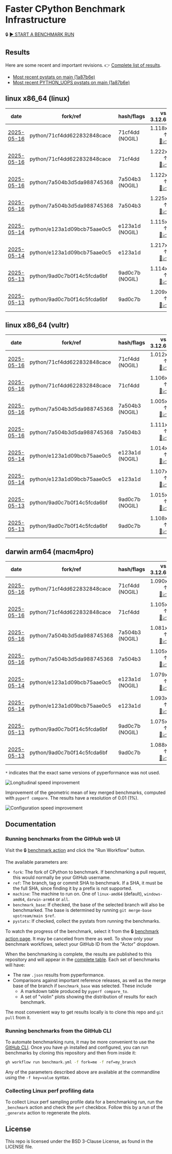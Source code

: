 # Faster CPython Benchmark Infrastructure

🔒 [▶️ START A BENCHMARK RUN](../../actions/workflows/benchmark.yml)

## Results

Here are some recent and important revisions. 👉 [Complete list of results](RESULTS.md).

<!-- START table -->
- [Most recent  pystats on main (1a87b6e)](results/bm-20250510-3.15.0a0-1a87b6e/bm-20250510-linux-x86_64-python-1a87b6e9ae6da255f304-3.15.0a0-1a87b6e-pystats.md)
- [Most recent PYTHON_UOPS pystats on main (1a87b6e)](results/bm-20250510-3.15.0a0-1a87b6e-PYTHON_UOPS/bm-20250510-linux-x86_64-python-1a87b6e9ae6da255f304-3.15.0a0-1a87b6e-pystats.md)

## linux x86_64 (linux)
| date | fork/ref | hash/flags | vs. 3.12.6: | vs. 3.13.0rc2: | vs. base: |
| --- | --- | --- | ---: | ---: | ---: |
| [2025-05-16](results/bm-20250516-3.15.0a0-71cf4dd-NOGIL) | python/71cf4dd622832848cace | 71cf4dd (NOGIL) | 1.118x ↑<br>[📄](results/bm-20250516-3.15.0a0-71cf4dd-NOGIL/bm-20250516-linux-x86_64-python-71cf4dd622832848cace-3.15.0a0-71cf4dd-vs-3.12.6.md)[📈](results/bm-20250516-3.15.0a0-71cf4dd-NOGIL/bm-20250516-linux-x86_64-python-71cf4dd622832848cace-3.15.0a0-71cf4dd-vs-3.12.6.svg) | 1.079x ↑<br>[📄](results/bm-20250516-3.15.0a0-71cf4dd-NOGIL/bm-20250516-linux-x86_64-python-71cf4dd622832848cace-3.15.0a0-71cf4dd-vs-3.13.0rc2.md)[📈](results/bm-20250516-3.15.0a0-71cf4dd-NOGIL/bm-20250516-linux-x86_64-python-71cf4dd622832848cace-3.15.0a0-71cf4dd-vs-3.13.0rc2.svg) | 1.090x ↓<br>[📄](results/bm-20250516-3.15.0a0-71cf4dd-NOGIL/bm-20250516-linux-x86_64-python-71cf4dd622832848cace-3.15.0a0-71cf4dd-vs-base.md)[📈](results/bm-20250516-3.15.0a0-71cf4dd-NOGIL/bm-20250516-linux-x86_64-python-71cf4dd622832848cace-3.15.0a0-71cf4dd-vs-base.svg)[🧠](results/bm-20250516-3.15.0a0-71cf4dd-NOGIL/bm-20250516-linux-x86_64-python-71cf4dd622832848cace-3.15.0a0-71cf4dd-vs-base-mem.svg) |
| [2025-05-16](results/bm-20250516-3.15.0a0-71cf4dd) | python/71cf4dd622832848cace | 71cf4dd | 1.222x ↑<br>[📄](results/bm-20250516-3.15.0a0-71cf4dd/bm-20250516-linux-x86_64-python-71cf4dd622832848cace-3.15.0a0-71cf4dd-vs-3.12.6.md)[📈](results/bm-20250516-3.15.0a0-71cf4dd/bm-20250516-linux-x86_64-python-71cf4dd622832848cace-3.15.0a0-71cf4dd-vs-3.12.6.svg) | 1.176x ↑<br>[📄](results/bm-20250516-3.15.0a0-71cf4dd/bm-20250516-linux-x86_64-python-71cf4dd622832848cace-3.15.0a0-71cf4dd-vs-3.13.0rc2.md)[📈](results/bm-20250516-3.15.0a0-71cf4dd/bm-20250516-linux-x86_64-python-71cf4dd622832848cace-3.15.0a0-71cf4dd-vs-3.13.0rc2.svg) |  |
| [2025-05-16](results/bm-20250516-3.15.0a0-7a504b3-NOGIL) | python/7a504b3d5da988745368 | 7a504b3 (NOGIL) | 1.122x ↑<br>[📄](results/bm-20250516-3.15.0a0-7a504b3-NOGIL/bm-20250516-linux-x86_64-python-7a504b3d5da988745368-3.15.0a0-7a504b3-vs-3.12.6.md)[📈](results/bm-20250516-3.15.0a0-7a504b3-NOGIL/bm-20250516-linux-x86_64-python-7a504b3d5da988745368-3.15.0a0-7a504b3-vs-3.12.6.svg) | 1.082x ↑<br>[📄](results/bm-20250516-3.15.0a0-7a504b3-NOGIL/bm-20250516-linux-x86_64-python-7a504b3d5da988745368-3.15.0a0-7a504b3-vs-3.13.0rc2.md)[📈](results/bm-20250516-3.15.0a0-7a504b3-NOGIL/bm-20250516-linux-x86_64-python-7a504b3d5da988745368-3.15.0a0-7a504b3-vs-3.13.0rc2.svg) | 1.091x ↓<br>[📄](results/bm-20250516-3.15.0a0-7a504b3-NOGIL/bm-20250516-linux-x86_64-python-7a504b3d5da988745368-3.15.0a0-7a504b3-vs-base.md)[📈](results/bm-20250516-3.15.0a0-7a504b3-NOGIL/bm-20250516-linux-x86_64-python-7a504b3d5da988745368-3.15.0a0-7a504b3-vs-base.svg)[🧠](results/bm-20250516-3.15.0a0-7a504b3-NOGIL/bm-20250516-linux-x86_64-python-7a504b3d5da988745368-3.15.0a0-7a504b3-vs-base-mem.svg) |
| [2025-05-16](results/bm-20250516-3.15.0a0-7a504b3) | python/7a504b3d5da988745368 | 7a504b3 | 1.225x ↑<br>[📄](results/bm-20250516-3.15.0a0-7a504b3/bm-20250516-linux-x86_64-python-7a504b3d5da988745368-3.15.0a0-7a504b3-vs-3.12.6.md)[📈](results/bm-20250516-3.15.0a0-7a504b3/bm-20250516-linux-x86_64-python-7a504b3d5da988745368-3.15.0a0-7a504b3-vs-3.12.6.svg) | 1.179x ↑<br>[📄](results/bm-20250516-3.15.0a0-7a504b3/bm-20250516-linux-x86_64-python-7a504b3d5da988745368-3.15.0a0-7a504b3-vs-3.13.0rc2.md)[📈](results/bm-20250516-3.15.0a0-7a504b3/bm-20250516-linux-x86_64-python-7a504b3d5da988745368-3.15.0a0-7a504b3-vs-3.13.0rc2.svg) |  |
| [2025-05-14](results/bm-20250514-3.15.0a0-e123a1d-NOGIL) | python/e123a1d09bcb75aae0c5 | e123a1d (NOGIL) | 1.115x ↑<br>[📄](results/bm-20250514-3.15.0a0-e123a1d-NOGIL/bm-20250514-linux-x86_64-python-e123a1d09bcb75aae0c5-3.15.0a0-e123a1d-vs-3.12.6.md)[📈](results/bm-20250514-3.15.0a0-e123a1d-NOGIL/bm-20250514-linux-x86_64-python-e123a1d09bcb75aae0c5-3.15.0a0-e123a1d-vs-3.12.6.svg) | 1.075x ↑<br>[📄](results/bm-20250514-3.15.0a0-e123a1d-NOGIL/bm-20250514-linux-x86_64-python-e123a1d09bcb75aae0c5-3.15.0a0-e123a1d-vs-3.13.0rc2.md)[📈](results/bm-20250514-3.15.0a0-e123a1d-NOGIL/bm-20250514-linux-x86_64-python-e123a1d09bcb75aae0c5-3.15.0a0-e123a1d-vs-3.13.0rc2.svg) | 1.092x ↓<br>[📄](results/bm-20250514-3.15.0a0-e123a1d-NOGIL/bm-20250514-linux-x86_64-python-e123a1d09bcb75aae0c5-3.15.0a0-e123a1d-vs-base.md)[📈](results/bm-20250514-3.15.0a0-e123a1d-NOGIL/bm-20250514-linux-x86_64-python-e123a1d09bcb75aae0c5-3.15.0a0-e123a1d-vs-base.svg)[🧠](results/bm-20250514-3.15.0a0-e123a1d-NOGIL/bm-20250514-linux-x86_64-python-e123a1d09bcb75aae0c5-3.15.0a0-e123a1d-vs-base-mem.svg) |
| [2025-05-14](results/bm-20250514-3.15.0a0-e123a1d) | python/e123a1d09bcb75aae0c5 | e123a1d | 1.217x ↑<br>[📄](results/bm-20250514-3.15.0a0-e123a1d/bm-20250514-linux-x86_64-python-e123a1d09bcb75aae0c5-3.15.0a0-e123a1d-vs-3.12.6.md)[📈](results/bm-20250514-3.15.0a0-e123a1d/bm-20250514-linux-x86_64-python-e123a1d09bcb75aae0c5-3.15.0a0-e123a1d-vs-3.12.6.svg) | 1.171x ↑<br>[📄](results/bm-20250514-3.15.0a0-e123a1d/bm-20250514-linux-x86_64-python-e123a1d09bcb75aae0c5-3.15.0a0-e123a1d-vs-3.13.0rc2.md)[📈](results/bm-20250514-3.15.0a0-e123a1d/bm-20250514-linux-x86_64-python-e123a1d09bcb75aae0c5-3.15.0a0-e123a1d-vs-3.13.0rc2.svg) |  |
| [2025-05-13](results/bm-20250513-3.15.0a0-9ad0c7b-NOGIL) | python/9ad0c7b0f14c5fcda6bf | 9ad0c7b (NOGIL) | 1.114x ↑<br>[📄](results/bm-20250513-3.15.0a0-9ad0c7b-NOGIL/bm-20250513-linux-x86_64-python-9ad0c7b0f14c5fcda6bf-3.15.0a0-9ad0c7b-vs-3.12.6.md)[📈](results/bm-20250513-3.15.0a0-9ad0c7b-NOGIL/bm-20250513-linux-x86_64-python-9ad0c7b0f14c5fcda6bf-3.15.0a0-9ad0c7b-vs-3.12.6.svg) | 1.073x ↑<br>[📄](results/bm-20250513-3.15.0a0-9ad0c7b-NOGIL/bm-20250513-linux-x86_64-python-9ad0c7b0f14c5fcda6bf-3.15.0a0-9ad0c7b-vs-3.13.0rc2.md)[📈](results/bm-20250513-3.15.0a0-9ad0c7b-NOGIL/bm-20250513-linux-x86_64-python-9ad0c7b0f14c5fcda6bf-3.15.0a0-9ad0c7b-vs-3.13.0rc2.svg) | 1.086x ↓<br>[📄](results/bm-20250513-3.15.0a0-9ad0c7b-NOGIL/bm-20250513-linux-x86_64-python-9ad0c7b0f14c5fcda6bf-3.15.0a0-9ad0c7b-vs-base.md)[📈](results/bm-20250513-3.15.0a0-9ad0c7b-NOGIL/bm-20250513-linux-x86_64-python-9ad0c7b0f14c5fcda6bf-3.15.0a0-9ad0c7b-vs-base.svg)[🧠](results/bm-20250513-3.15.0a0-9ad0c7b-NOGIL/bm-20250513-linux-x86_64-python-9ad0c7b0f14c5fcda6bf-3.15.0a0-9ad0c7b-vs-base-mem.svg) |
| [2025-05-13](results/bm-20250513-3.15.0a0-9ad0c7b) | python/9ad0c7b0f14c5fcda6bf | 9ad0c7b | 1.209x ↑<br>[📄](results/bm-20250513-3.15.0a0-9ad0c7b/bm-20250513-linux-x86_64-python-9ad0c7b0f14c5fcda6bf-3.15.0a0-9ad0c7b-vs-3.12.6.md)[📈](results/bm-20250513-3.15.0a0-9ad0c7b/bm-20250513-linux-x86_64-python-9ad0c7b0f14c5fcda6bf-3.15.0a0-9ad0c7b-vs-3.12.6.svg) | 1.163x ↑<br>[📄](results/bm-20250513-3.15.0a0-9ad0c7b/bm-20250513-linux-x86_64-python-9ad0c7b0f14c5fcda6bf-3.15.0a0-9ad0c7b-vs-3.13.0rc2.md)[📈](results/bm-20250513-3.15.0a0-9ad0c7b/bm-20250513-linux-x86_64-python-9ad0c7b0f14c5fcda6bf-3.15.0a0-9ad0c7b-vs-3.13.0rc2.svg) |  |

## linux x86_64 (vultr)
| date | fork/ref | hash/flags | vs. 3.12.6: | vs. 3.13.0rc2: | vs. base: |
| --- | --- | --- | ---: | ---: | ---: |
| [2025-05-16](results/bm-20250516-3.15.0a0-71cf4dd-NOGIL) | python/71cf4dd622832848cace | 71cf4dd (NOGIL) | 1.012x ↑<br>[📄](results/bm-20250516-3.15.0a0-71cf4dd-NOGIL/bm-20250516-vultr-x86_64-python-71cf4dd622832848cace-3.15.0a0-71cf4dd-vs-3.12.6.md)[📈](results/bm-20250516-3.15.0a0-71cf4dd-NOGIL/bm-20250516-vultr-x86_64-python-71cf4dd622832848cace-3.15.0a0-71cf4dd-vs-3.12.6.svg) | 1.023x ↓<br>[📄](results/bm-20250516-3.15.0a0-71cf4dd-NOGIL/bm-20250516-vultr-x86_64-python-71cf4dd622832848cace-3.15.0a0-71cf4dd-vs-3.13.0rc2.md)[📈](results/bm-20250516-3.15.0a0-71cf4dd-NOGIL/bm-20250516-vultr-x86_64-python-71cf4dd622832848cace-3.15.0a0-71cf4dd-vs-3.13.0rc2.svg) | 1.091x ↓<br>[📄](results/bm-20250516-3.15.0a0-71cf4dd-NOGIL/bm-20250516-vultr-x86_64-python-71cf4dd622832848cace-3.15.0a0-71cf4dd-vs-base.md)[📈](results/bm-20250516-3.15.0a0-71cf4dd-NOGIL/bm-20250516-vultr-x86_64-python-71cf4dd622832848cace-3.15.0a0-71cf4dd-vs-base.svg)[🧠](results/bm-20250516-3.15.0a0-71cf4dd-NOGIL/bm-20250516-vultr-x86_64-python-71cf4dd622832848cace-3.15.0a0-71cf4dd-vs-base-mem.svg) |
| [2025-05-16](results/bm-20250516-3.15.0a0-71cf4dd) | python/71cf4dd622832848cace | 71cf4dd | 1.106x ↑<br>[📄](results/bm-20250516-3.15.0a0-71cf4dd/bm-20250516-vultr-x86_64-python-71cf4dd622832848cace-3.15.0a0-71cf4dd-vs-3.12.6.md)[📈](results/bm-20250516-3.15.0a0-71cf4dd/bm-20250516-vultr-x86_64-python-71cf4dd622832848cace-3.15.0a0-71cf4dd-vs-3.12.6.svg) | 1.068x ↑<br>[📄](results/bm-20250516-3.15.0a0-71cf4dd/bm-20250516-vultr-x86_64-python-71cf4dd622832848cace-3.15.0a0-71cf4dd-vs-3.13.0rc2.md)[📈](results/bm-20250516-3.15.0a0-71cf4dd/bm-20250516-vultr-x86_64-python-71cf4dd622832848cace-3.15.0a0-71cf4dd-vs-3.13.0rc2.svg) |  |
| [2025-05-16](results/bm-20250516-3.15.0a0-7a504b3-NOGIL) | python/7a504b3d5da988745368 | 7a504b3 (NOGIL) | 1.005x ↑<br>[📄](results/bm-20250516-3.15.0a0-7a504b3-NOGIL/bm-20250516-vultr-x86_64-python-7a504b3d5da988745368-3.15.0a0-7a504b3-vs-3.12.6.md)[📈](results/bm-20250516-3.15.0a0-7a504b3-NOGIL/bm-20250516-vultr-x86_64-python-7a504b3d5da988745368-3.15.0a0-7a504b3-vs-3.12.6.svg) | 1.029x ↓<br>[📄](results/bm-20250516-3.15.0a0-7a504b3-NOGIL/bm-20250516-vultr-x86_64-python-7a504b3d5da988745368-3.15.0a0-7a504b3-vs-3.13.0rc2.md)[📈](results/bm-20250516-3.15.0a0-7a504b3-NOGIL/bm-20250516-vultr-x86_64-python-7a504b3d5da988745368-3.15.0a0-7a504b3-vs-3.13.0rc2.svg) | 1.100x ↓<br>[📄](results/bm-20250516-3.15.0a0-7a504b3-NOGIL/bm-20250516-vultr-x86_64-python-7a504b3d5da988745368-3.15.0a0-7a504b3-vs-base.md)[📈](results/bm-20250516-3.15.0a0-7a504b3-NOGIL/bm-20250516-vultr-x86_64-python-7a504b3d5da988745368-3.15.0a0-7a504b3-vs-base.svg)[🧠](results/bm-20250516-3.15.0a0-7a504b3-NOGIL/bm-20250516-vultr-x86_64-python-7a504b3d5da988745368-3.15.0a0-7a504b3-vs-base-mem.svg) |
| [2025-05-16](results/bm-20250516-3.15.0a0-7a504b3) | python/7a504b3d5da988745368 | 7a504b3 | 1.111x ↑<br>[📄](results/bm-20250516-3.15.0a0-7a504b3/bm-20250516-vultr-x86_64-python-7a504b3d5da988745368-3.15.0a0-7a504b3-vs-3.12.6.md)[📈](results/bm-20250516-3.15.0a0-7a504b3/bm-20250516-vultr-x86_64-python-7a504b3d5da988745368-3.15.0a0-7a504b3-vs-3.12.6.svg) | 1.072x ↑<br>[📄](results/bm-20250516-3.15.0a0-7a504b3/bm-20250516-vultr-x86_64-python-7a504b3d5da988745368-3.15.0a0-7a504b3-vs-3.13.0rc2.md)[📈](results/bm-20250516-3.15.0a0-7a504b3/bm-20250516-vultr-x86_64-python-7a504b3d5da988745368-3.15.0a0-7a504b3-vs-3.13.0rc2.svg) |  |
| [2025-05-14](results/bm-20250514-3.15.0a0-e123a1d-NOGIL) | python/e123a1d09bcb75aae0c5 | e123a1d (NOGIL) | 1.014x ↑<br>[📄](results/bm-20250514-3.15.0a0-e123a1d-NOGIL/bm-20250514-vultr-x86_64-python-e123a1d09bcb75aae0c5-3.15.0a0-e123a1d-vs-3.12.6.md)[📈](results/bm-20250514-3.15.0a0-e123a1d-NOGIL/bm-20250514-vultr-x86_64-python-e123a1d09bcb75aae0c5-3.15.0a0-e123a1d-vs-3.12.6.svg) | 1.021x ↓<br>[📄](results/bm-20250514-3.15.0a0-e123a1d-NOGIL/bm-20250514-vultr-x86_64-python-e123a1d09bcb75aae0c5-3.15.0a0-e123a1d-vs-3.13.0rc2.md)[📈](results/bm-20250514-3.15.0a0-e123a1d-NOGIL/bm-20250514-vultr-x86_64-python-e123a1d09bcb75aae0c5-3.15.0a0-e123a1d-vs-3.13.0rc2.svg) | 1.090x ↓<br>[📄](results/bm-20250514-3.15.0a0-e123a1d-NOGIL/bm-20250514-vultr-x86_64-python-e123a1d09bcb75aae0c5-3.15.0a0-e123a1d-vs-base.md)[📈](results/bm-20250514-3.15.0a0-e123a1d-NOGIL/bm-20250514-vultr-x86_64-python-e123a1d09bcb75aae0c5-3.15.0a0-e123a1d-vs-base.svg)[🧠](results/bm-20250514-3.15.0a0-e123a1d-NOGIL/bm-20250514-vultr-x86_64-python-e123a1d09bcb75aae0c5-3.15.0a0-e123a1d-vs-base-mem.svg) |
| [2025-05-14](results/bm-20250514-3.15.0a0-e123a1d) | python/e123a1d09bcb75aae0c5 | e123a1d | 1.107x ↑<br>[📄](results/bm-20250514-3.15.0a0-e123a1d/bm-20250514-vultr-x86_64-python-e123a1d09bcb75aae0c5-3.15.0a0-e123a1d-vs-3.12.6.md)[📈](results/bm-20250514-3.15.0a0-e123a1d/bm-20250514-vultr-x86_64-python-e123a1d09bcb75aae0c5-3.15.0a0-e123a1d-vs-3.12.6.svg) | 1.069x ↑<br>[📄](results/bm-20250514-3.15.0a0-e123a1d/bm-20250514-vultr-x86_64-python-e123a1d09bcb75aae0c5-3.15.0a0-e123a1d-vs-3.13.0rc2.md)[📈](results/bm-20250514-3.15.0a0-e123a1d/bm-20250514-vultr-x86_64-python-e123a1d09bcb75aae0c5-3.15.0a0-e123a1d-vs-3.13.0rc2.svg) |  |
| [2025-05-13](results/bm-20250513-3.15.0a0-9ad0c7b-NOGIL) | python/9ad0c7b0f14c5fcda6bf | 9ad0c7b (NOGIL) | 1.015x ↑<br>[📄](results/bm-20250513-3.15.0a0-9ad0c7b-NOGIL/bm-20250513-vultr-x86_64-python-9ad0c7b0f14c5fcda6bf-3.15.0a0-9ad0c7b-vs-3.12.6.md)[📈](results/bm-20250513-3.15.0a0-9ad0c7b-NOGIL/bm-20250513-vultr-x86_64-python-9ad0c7b0f14c5fcda6bf-3.15.0a0-9ad0c7b-vs-3.12.6.svg) | 1.020x ↓<br>[📄](results/bm-20250513-3.15.0a0-9ad0c7b-NOGIL/bm-20250513-vultr-x86_64-python-9ad0c7b0f14c5fcda6bf-3.15.0a0-9ad0c7b-vs-3.13.0rc2.md)[📈](results/bm-20250513-3.15.0a0-9ad0c7b-NOGIL/bm-20250513-vultr-x86_64-python-9ad0c7b0f14c5fcda6bf-3.15.0a0-9ad0c7b-vs-3.13.0rc2.svg) | 1.090x ↓<br>[📄](results/bm-20250513-3.15.0a0-9ad0c7b-NOGIL/bm-20250513-vultr-x86_64-python-9ad0c7b0f14c5fcda6bf-3.15.0a0-9ad0c7b-vs-base.md)[📈](results/bm-20250513-3.15.0a0-9ad0c7b-NOGIL/bm-20250513-vultr-x86_64-python-9ad0c7b0f14c5fcda6bf-3.15.0a0-9ad0c7b-vs-base.svg)[🧠](results/bm-20250513-3.15.0a0-9ad0c7b-NOGIL/bm-20250513-vultr-x86_64-python-9ad0c7b0f14c5fcda6bf-3.15.0a0-9ad0c7b-vs-base-mem.svg) |
| [2025-05-13](results/bm-20250513-3.15.0a0-9ad0c7b) | python/9ad0c7b0f14c5fcda6bf | 9ad0c7b | 1.108x ↑<br>[📄](results/bm-20250513-3.15.0a0-9ad0c7b/bm-20250513-vultr-x86_64-python-9ad0c7b0f14c5fcda6bf-3.15.0a0-9ad0c7b-vs-3.12.6.md)[📈](results/bm-20250513-3.15.0a0-9ad0c7b/bm-20250513-vultr-x86_64-python-9ad0c7b0f14c5fcda6bf-3.15.0a0-9ad0c7b-vs-3.12.6.svg) | 1.070x ↑<br>[📄](results/bm-20250513-3.15.0a0-9ad0c7b/bm-20250513-vultr-x86_64-python-9ad0c7b0f14c5fcda6bf-3.15.0a0-9ad0c7b-vs-3.13.0rc2.md)[📈](results/bm-20250513-3.15.0a0-9ad0c7b/bm-20250513-vultr-x86_64-python-9ad0c7b0f14c5fcda6bf-3.15.0a0-9ad0c7b-vs-3.13.0rc2.svg) |  |

## darwin arm64 (macm4pro)
| date | fork/ref | hash/flags | vs. 3.12.6: | vs. 3.13.0rc2: | vs. base: |
| --- | --- | --- | ---: | ---: | ---: |
| [2025-05-16](results/bm-20250516-3.15.0a0-71cf4dd-NOGIL) | python/71cf4dd622832848cace | 71cf4dd (NOGIL) | 1.090x ↑<br>[📄](results/bm-20250516-3.15.0a0-71cf4dd-NOGIL/bm-20250516-macm4pro-arm64-python-71cf4dd622832848cace-3.15.0a0-71cf4dd-vs-3.12.6.md)[📈](results/bm-20250516-3.15.0a0-71cf4dd-NOGIL/bm-20250516-macm4pro-arm64-python-71cf4dd622832848cace-3.15.0a0-71cf4dd-vs-3.12.6.svg) | 1.011x ↑<br>[📄](results/bm-20250516-3.15.0a0-71cf4dd-NOGIL/bm-20250516-macm4pro-arm64-python-71cf4dd622832848cace-3.15.0a0-71cf4dd-vs-3.13.0rc2.md)[📈](results/bm-20250516-3.15.0a0-71cf4dd-NOGIL/bm-20250516-macm4pro-arm64-python-71cf4dd622832848cace-3.15.0a0-71cf4dd-vs-3.13.0rc2.svg) | 1.016x ↓<br>[📄](results/bm-20250516-3.15.0a0-71cf4dd-NOGIL/bm-20250516-macm4pro-arm64-python-71cf4dd622832848cace-3.15.0a0-71cf4dd-vs-base.md)[📈](results/bm-20250516-3.15.0a0-71cf4dd-NOGIL/bm-20250516-macm4pro-arm64-python-71cf4dd622832848cace-3.15.0a0-71cf4dd-vs-base.svg)[🧠](results/bm-20250516-3.15.0a0-71cf4dd-NOGIL/bm-20250516-macm4pro-arm64-python-71cf4dd622832848cace-3.15.0a0-71cf4dd-vs-base-mem.svg) |
| [2025-05-16](results/bm-20250516-3.15.0a0-71cf4dd) | python/71cf4dd622832848cace | 71cf4dd | 1.105x ↑<br>[📄](results/bm-20250516-3.15.0a0-71cf4dd/bm-20250516-macm4pro-arm64-python-71cf4dd622832848cace-3.15.0a0-71cf4dd-vs-3.12.6.md)[📈](results/bm-20250516-3.15.0a0-71cf4dd/bm-20250516-macm4pro-arm64-python-71cf4dd622832848cace-3.15.0a0-71cf4dd-vs-3.12.6.svg) | 1.025x ↑<br>[📄](results/bm-20250516-3.15.0a0-71cf4dd/bm-20250516-macm4pro-arm64-python-71cf4dd622832848cace-3.15.0a0-71cf4dd-vs-3.13.0rc2.md)[📈](results/bm-20250516-3.15.0a0-71cf4dd/bm-20250516-macm4pro-arm64-python-71cf4dd622832848cace-3.15.0a0-71cf4dd-vs-3.13.0rc2.svg) |  |
| [2025-05-16](results/bm-20250516-3.15.0a0-7a504b3-NOGIL) | python/7a504b3d5da988745368 | 7a504b3 (NOGIL) | 1.081x ↑<br>[📄](results/bm-20250516-3.15.0a0-7a504b3-NOGIL/bm-20250516-macm4pro-arm64-python-7a504b3d5da988745368-3.15.0a0-7a504b3-vs-3.12.6.md)[📈](results/bm-20250516-3.15.0a0-7a504b3-NOGIL/bm-20250516-macm4pro-arm64-python-7a504b3d5da988745368-3.15.0a0-7a504b3-vs-3.12.6.svg) | 1.002x ↑<br>[📄](results/bm-20250516-3.15.0a0-7a504b3-NOGIL/bm-20250516-macm4pro-arm64-python-7a504b3d5da988745368-3.15.0a0-7a504b3-vs-3.13.0rc2.md)[📈](results/bm-20250516-3.15.0a0-7a504b3-NOGIL/bm-20250516-macm4pro-arm64-python-7a504b3d5da988745368-3.15.0a0-7a504b3-vs-3.13.0rc2.svg) | 1.025x ↓<br>[📄](results/bm-20250516-3.15.0a0-7a504b3-NOGIL/bm-20250516-macm4pro-arm64-python-7a504b3d5da988745368-3.15.0a0-7a504b3-vs-base.md)[📈](results/bm-20250516-3.15.0a0-7a504b3-NOGIL/bm-20250516-macm4pro-arm64-python-7a504b3d5da988745368-3.15.0a0-7a504b3-vs-base.svg)[🧠](results/bm-20250516-3.15.0a0-7a504b3-NOGIL/bm-20250516-macm4pro-arm64-python-7a504b3d5da988745368-3.15.0a0-7a504b3-vs-base-mem.svg) |
| [2025-05-16](results/bm-20250516-3.15.0a0-7a504b3) | python/7a504b3d5da988745368 | 7a504b3 | 1.105x ↑<br>[📄](results/bm-20250516-3.15.0a0-7a504b3/bm-20250516-macm4pro-arm64-python-7a504b3d5da988745368-3.15.0a0-7a504b3-vs-3.12.6.md)[📈](results/bm-20250516-3.15.0a0-7a504b3/bm-20250516-macm4pro-arm64-python-7a504b3d5da988745368-3.15.0a0-7a504b3-vs-3.12.6.svg) | 1.025x ↑<br>[📄](results/bm-20250516-3.15.0a0-7a504b3/bm-20250516-macm4pro-arm64-python-7a504b3d5da988745368-3.15.0a0-7a504b3-vs-3.13.0rc2.md)[📈](results/bm-20250516-3.15.0a0-7a504b3/bm-20250516-macm4pro-arm64-python-7a504b3d5da988745368-3.15.0a0-7a504b3-vs-3.13.0rc2.svg) |  |
| [2025-05-14](results/bm-20250514-3.15.0a0-e123a1d-NOGIL) | python/e123a1d09bcb75aae0c5 | e123a1d (NOGIL) | 1.079x ↑<br>[📄](results/bm-20250514-3.15.0a0-e123a1d-NOGIL/bm-20250514-macm4pro-arm64-python-e123a1d09bcb75aae0c5-3.15.0a0-e123a1d-vs-3.12.6.md)[📈](results/bm-20250514-3.15.0a0-e123a1d-NOGIL/bm-20250514-macm4pro-arm64-python-e123a1d09bcb75aae0c5-3.15.0a0-e123a1d-vs-3.12.6.svg) | 1.000x ↑<br>[📄](results/bm-20250514-3.15.0a0-e123a1d-NOGIL/bm-20250514-macm4pro-arm64-python-e123a1d09bcb75aae0c5-3.15.0a0-e123a1d-vs-3.13.0rc2.md)[📈](results/bm-20250514-3.15.0a0-e123a1d-NOGIL/bm-20250514-macm4pro-arm64-python-e123a1d09bcb75aae0c5-3.15.0a0-e123a1d-vs-3.13.0rc2.svg) | 1.016x ↓<br>[📄](results/bm-20250514-3.15.0a0-e123a1d-NOGIL/bm-20250514-macm4pro-arm64-python-e123a1d09bcb75aae0c5-3.15.0a0-e123a1d-vs-base.md)[📈](results/bm-20250514-3.15.0a0-e123a1d-NOGIL/bm-20250514-macm4pro-arm64-python-e123a1d09bcb75aae0c5-3.15.0a0-e123a1d-vs-base.svg)[🧠](results/bm-20250514-3.15.0a0-e123a1d-NOGIL/bm-20250514-macm4pro-arm64-python-e123a1d09bcb75aae0c5-3.15.0a0-e123a1d-vs-base-mem.svg) |
| [2025-05-14](results/bm-20250514-3.15.0a0-e123a1d) | python/e123a1d09bcb75aae0c5 | e123a1d | 1.093x ↑<br>[📄](results/bm-20250514-3.15.0a0-e123a1d/bm-20250514-macm4pro-arm64-python-e123a1d09bcb75aae0c5-3.15.0a0-e123a1d-vs-3.12.6.md)[📈](results/bm-20250514-3.15.0a0-e123a1d/bm-20250514-macm4pro-arm64-python-e123a1d09bcb75aae0c5-3.15.0a0-e123a1d-vs-3.12.6.svg) | 1.014x ↑<br>[📄](results/bm-20250514-3.15.0a0-e123a1d/bm-20250514-macm4pro-arm64-python-e123a1d09bcb75aae0c5-3.15.0a0-e123a1d-vs-3.13.0rc2.md)[📈](results/bm-20250514-3.15.0a0-e123a1d/bm-20250514-macm4pro-arm64-python-e123a1d09bcb75aae0c5-3.15.0a0-e123a1d-vs-3.13.0rc2.svg) |  |
| [2025-05-13](results/bm-20250513-3.15.0a0-9ad0c7b-NOGIL) | python/9ad0c7b0f14c5fcda6bf | 9ad0c7b (NOGIL) | 1.075x ↑<br>[📄](results/bm-20250513-3.15.0a0-9ad0c7b-NOGIL/bm-20250513-macm4pro-arm64-python-9ad0c7b0f14c5fcda6bf-3.15.0a0-9ad0c7b-vs-3.12.6.md)[📈](results/bm-20250513-3.15.0a0-9ad0c7b-NOGIL/bm-20250513-macm4pro-arm64-python-9ad0c7b0f14c5fcda6bf-3.15.0a0-9ad0c7b-vs-3.12.6.svg) | 1.003x ↓<br>[📄](results/bm-20250513-3.15.0a0-9ad0c7b-NOGIL/bm-20250513-macm4pro-arm64-python-9ad0c7b0f14c5fcda6bf-3.15.0a0-9ad0c7b-vs-3.13.0rc2.md)[📈](results/bm-20250513-3.15.0a0-9ad0c7b-NOGIL/bm-20250513-macm4pro-arm64-python-9ad0c7b0f14c5fcda6bf-3.15.0a0-9ad0c7b-vs-3.13.0rc2.svg) | 1.014x ↓<br>[📄](results/bm-20250513-3.15.0a0-9ad0c7b-NOGIL/bm-20250513-macm4pro-arm64-python-9ad0c7b0f14c5fcda6bf-3.15.0a0-9ad0c7b-vs-base.md)[📈](results/bm-20250513-3.15.0a0-9ad0c7b-NOGIL/bm-20250513-macm4pro-arm64-python-9ad0c7b0f14c5fcda6bf-3.15.0a0-9ad0c7b-vs-base.svg)[🧠](results/bm-20250513-3.15.0a0-9ad0c7b-NOGIL/bm-20250513-macm4pro-arm64-python-9ad0c7b0f14c5fcda6bf-3.15.0a0-9ad0c7b-vs-base-mem.svg) |
| [2025-05-13](results/bm-20250513-3.15.0a0-9ad0c7b) | python/9ad0c7b0f14c5fcda6bf | 9ad0c7b | 1.088x ↑<br>[📄](results/bm-20250513-3.15.0a0-9ad0c7b/bm-20250513-macm4pro-arm64-python-9ad0c7b0f14c5fcda6bf-3.15.0a0-9ad0c7b-vs-3.12.6.md)[📈](results/bm-20250513-3.15.0a0-9ad0c7b/bm-20250513-macm4pro-arm64-python-9ad0c7b0f14c5fcda6bf-3.15.0a0-9ad0c7b-vs-3.12.6.svg) | 1.009x ↑<br>[📄](results/bm-20250513-3.15.0a0-9ad0c7b/bm-20250513-macm4pro-arm64-python-9ad0c7b0f14c5fcda6bf-3.15.0a0-9ad0c7b-vs-3.13.0rc2.md)[📈](results/bm-20250513-3.15.0a0-9ad0c7b/bm-20250513-macm4pro-arm64-python-9ad0c7b0f14c5fcda6bf-3.15.0a0-9ad0c7b-vs-3.13.0rc2.svg) |  |


<!-- END table -->

`*` indicates that the exact same versions of pyperformance was not used.

![Longitudinal speed improvement](/longitudinal.svg)

Improvement of the geometric mean of key merged benchmarks, computed with `pyperf compare`.
The results have a resolution of 0.01 (1%).

![Configuration speed improvement](/configs.svg)

## Documentation

### Running benchmarks from the GitHub web UI

Visit the 🔒 [benchmark action](../../actions/workflows/benchmark.yml) and click the "Run Workflow" button.

The available parameters are:

- `fork`: The fork of CPython to benchmark.
  If benchmarking a pull request, this would normally be your GitHub username.
- `ref`: The branch, tag or commit SHA to benchmark.
  If a SHA, it must be the full SHA, since finding it by a prefix is not supported.
- `machine`: The machine to run on.
  One of `linux-amd64` (default), `windows-amd64`, `darwin-arm64` or `all`.
- `benchmark_base`: If checked, the base of the selected branch will also be benchmarked.
  The base is determined by running `git merge-base upstream/main $ref`.
- `pystats`: If checked, collect the pystats from running the benchmarks.

To watch the progress of the benchmark, select it from the 🔒 [benchmark action page](../../actions/workflows/benchmark.yml).
It may be canceled from there as well.
To show only your benchmark workflows, select your GitHub ID from the "Actor" dropdown.

When the benchmarking is complete, the results are published to this repository and will appear in the [complete table](RESULTS.md).
Each set of benchmarks will have:

- The raw `.json` results from pyperformance.
- Comparisons against important reference releases, as well as the merge base of the branch if `benchmark_base` was selected. These include
  - A markdown table produced by `pyperf compare_to`.
  - A set of "violin" plots showing the distribution of results for each benchmark.

The most convenient way to get results locally is to clone this repo and `git pull` from it.

### Running benchmarks from the GitHub CLI

To automate benchmarking runs, it may be more convenient to use the [GitHub CLI](https://cli.github.com/).
Once you have `gh` installed and configured, you can run benchmarks by cloning this repository and then from inside it:

```bash session
gh workflow run benchmark.yml -f fork=me -f ref=my_branch
```

Any of the parameters described above are available at the commandline using the `-f key=value` syntax.

### Collecting Linux perf profiling data

To collect Linux perf sampling profile data for a benchmarking run, run the `_benchmark` action and check the `perf` checkbox.
Follow this by a run of the `_generate` action to regenerate the plots.

## License

This repo is licensed under the BSD 3-Clause License, as found in the LICENSE file.
